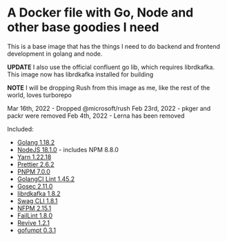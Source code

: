 # A Docker file with Go, Node and other base goodies I need

This is a base image that has the things I need to do backend and frontend development in golang and node.

**UPDATE** I also use the official confluent go lib, which requires librdkafka. This image now has librdkafka installed for building

**NOTE** I will be dropping Rush from this image as me, like the rest of the world, loves turborepo

Mar 16th, 2022 - Dropped @microsoft/rush
Feb 23rd, 2022 - pkger and packr were removed
Feb 4th, 2022 - Lerna has been removed

Included:

- [Golang 1.18.2](https://golang.org/dl/)
- [NodeJS 18.1.0](https://nodejs.org/en/download/current/) - includes NPM 8.8.0
- [Yarn 1.22.18](https://www.npmjs.com/package/yarn)
- [Prettier 2.6.2](https://www.npmjs.com/package/prettier)
- [PNPM 7.0.0](https://www.npmjs.com/package/pnpm)
- [GolangCI Lint 1.45.2](https://github.com/golangci/golangci-lint)
- [Gosec 2.11.0](https://github.com/securego/gosec)
- [librdkafka 1.8.2](https://github.com/edenhill/librdkafka)
- [Swag CLI 1.8.1](https://github.com/swaggo/swag)
- [NFPM 2.15.1](https://github.com/goreleaser/nfpm)
- [FailLint 1.8.0](https://github.com/fatih/faillint)
- [Revive 1.2.1](https://github.com/mgechev/revive)
- [gofumpt 0.3.1](https://github.com/mvdan/gofumpt)
